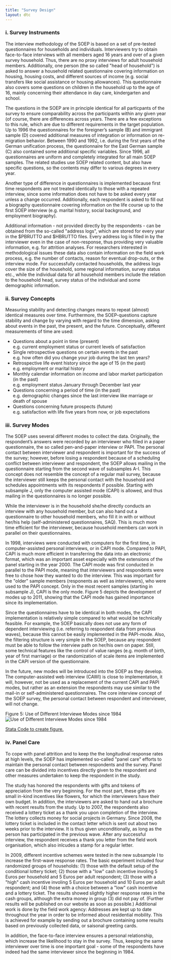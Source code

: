 ```yaml
---
title: "Survey Design"
layout: dtc
---
```


### i. Survey Instruments

The interview methodology of the SOEP is based on a set of pre-tested
questionnaires for households and individuals. Interviewers try to
obtain face-to-face interviews with all members aged 16 years and over
of a given survey household. Thus, there are no proxy interviews for
adult household members. Additionally, one person (the so called
"head of household") is asked to answer a household related
questionnaire covering information on housing, housing costs, and
different sources of income (e.g. social transfers like social
assistance or housing allowances). This questionnaire also covers
some questions on children in the household up to the age of 16, mainly
concerning their attendance in day care, kindergarten and school.

The questions in the SOEP are in principle identical for all particpants
of the survey to ensure comparability across the participants within any
given year (of course, there are differences across years. There are a few exceptions to this rule, which
are due to different requirements in the target population. Up to 1996
the questionnaires for the foreigner’s sample (B) and immigrant sample
(D) covered additional measures of integration or information on
re-migration behavior. Between 1990 and 1992, i.e. during the first
years of the German unification process, the questionnaire for the East
German sample (C) also contained some additional specific variables.
Since 1996, all questionnaires are uniform and completely integrated for
all main SOEP samples. The related studies use SOEP related content, but
also have specific questions, so the contents may differ to various
degrees in every year.

Another type of difference in questionnaires is implemented because
first time respondents are not treated identically to those with a
repeated interview, since some information does not have to be asked
every year unless a change occurred. Additionally, each respondent is
asked to fill out a biography questionnaire covering information on the
life course up to the first SOEP interview (e.g. marital history, social
background, and employment biography).

Additional information - not provided directly by the respondents - can
be obtained from the so-called "address logs", which are stored for
every year in the $PBRUTTO and $HBRUTTO files.
Every address log is filled in by the interviewer even in the case of
non-response, thus providing very valuable information, e.g. for
attrition analyses. For researchers interested in methodological issues
these data also contain information on the field work process, e.g. the
number of contacts, reason for eventual drop-outs, or the interview
mode. For successfully contacted households, the address logs cover the
size of the household, some regional information, survey status etc.,
while the individual data for all household members include the relation
to the household head, survey status of the individual and some
demographic information.

### ii. Survey Concepts

Measuring stability and detecting changes means to repeat (almost)
identical measures over time. Furthermore, the SOEP-questions capture
stability and change by varying with regard to the time dimension,
asking about events in the past, the present, and the future.
Conceptually, different measurements of time are used:

* Questions about a point in time (present)<br>
e.g. current employment status or current levels of satisfaction
* Single retrospective questions on certain events in the past<br> 
e.g. how often did you change your job during the last ten years?
* Retrospective life event history since the age of 15 (in the past)<br> 
e.g. employment or marital history
* Monthly calendar information on income and labor market participation (in the past)<br> 
e.g. employment status January through December last year
* Questions concerning a period of time (in the past)<br> 
e.g. demographic changes since the last interview like marriage or death of spouse
* Questions concerning future prospects (future)<br> 
e.g. satisfaction with life five years from now, or job expectations

### iii. Survey Modes

The SOEP uses several different modes to collect the data. Originally,
the respondent’s answers were recorded by an interviewer who filled in a
paper questionnaire, the so called pen-and-paper interview or PAPI. The
personal contact between interviewer and respondent is important for the
success of the survey; however, before losing a respondent because of a
scheduling conflict between interviewer and respondent, the SOEP allows
mailing in the questionnaire starting from the second wave of subsamples
A-I. This concept does not resemble the concept of a regular mail
survey, because the interviewer still keeps the personal contact with
the household and schedules appointments with its respondents if
possible. Starting with subsample J, only the computer assisted mode
(CAPI) is allowed, and thus mailing in the questionnaires is no longer
possible.

While the interviewer is in the household she/he directly conducts an
interview with any household member, but can also hand out a
questionnaire to other household members, who fill it in with or without
her/his help (self-administered questionnaires, SAQ). This is much more
time efficient for the interviewer, because household members can work
in parallel on their questionnaires.

In 1998, interviews were conducted with computers for the first time, in
computer-assisted personal interviews, or in CAPI mode. Compared to
PAPI, CAPI is much more efficient in transferring the data into an
electronic format, which was an important asset especially with the
extensions of the panel starting in the year 2000. The CAPI mode was
first conducted in parallel to the PAPI mode, meaning that interviewers
and respondents were free to chose how they wanted to do the interview.
This was important for the "older" sample members (responents as well
as interviewers), who were used to the PAPI concept. Only in the most
recent samples (starting in subsample J), CAPI is the only mode. Figure 5 depicts the development of modes up to 2011, showing that the CAPI mode has gained importance since its implementation.

Since the questionnaires have to be identical in both modes, the CAPI
implementation is relatively simple compared to what would be
technically feasible. For example, the SOEP basically does not use any
form of dependent interviewing (i.e. referring to respondent data from
previous waves), because this cannot be easily implemented in the
PAPI-mode. Also, the filtering structure is very simple in the SOEP,
because any respondent must be able to follow the interview path on
her/his own on paper. Still, some technical features like the control of
value ranges (e.g. month of birth, year of first marriage) or the
randomization of scale items are implemented in the CAPI version of the
questionnaire.

In the future, new modes will be introduced into the SOEP as they
develop. The computer-assisted web interview (CAWI) is close to
implementation, it will, however, not be used as a replacement of the
current CAPI and PAPI modes, but rather as an extension the respondents
may use similar to the mail-in or self-administered questionnaires. The
core interview concept of the SOEP survey, the personal contact between
respondent and interviewer, will not change.

Figure 5: Use of Different Interviewe Modes since 1984
![Use of Different Interviewe Modes since
1984](https://raw.githubusercontent.com/paneldata/soep/gh-pages/dtc/graphics/mode.png)

[Stata Code to create figure.](mode)



### iv. Panel Care

To cope with panel attrition and to keep the the longitudinal response
rates at high levels, the SOEP has implemented so-called "panel care"
efforts to maintain the personal contact between respondents and the
survey. Panel care can be divided into incentives directly given to the
respondent and other measures undertaken to keep the respondent in the
study.

The study has honored the respondents with gifts and tokens of
appreciation from the very beginning. For the most part, these gifts are
small in-kind incentives like flowers, for which the interviewers have
their own budget. In addition, the interviewers are asked to hand out a
brochure with recent results from the study. Up to 2007, the respondents
also received a lottery ticket as a thank you upon completion of the
interview. The lottery collects money for social projects in Germany.
Since 2008, the lottery ticket is included in the contact letter which
is sent out about two weeks prior to the interview. It is thus given
unconditionally, as long as the person has participated in the previous
wave. After any successful interview, the respondent receives a thank
you letter from the field work organisation, which also inlcudes a stamp
for a regular letter.

In 2009, different incentive schemes were tested in the new subsample I
to increase the first-wave response rates. The basic experiment included
four randomized groups of households: (1) those with the default setup
of the conditional lottery ticket; (2) those with a "low" cash
incentive involing 5 Euros per household and 5 Euros per adult
respondent; (3) those with a "high" cash incentive involing 5 Euros
per household and 10 Euros per adult respondent; and (4) those with a
choice between a "low" cash incentive and a lottery ticket. The
results showed slightly higher response rates in the cash groups,
although the extra money in group (3) did not pay of. (Further results
will be published on our website as soon as possible.) Additional work
is done by the field work agency: Addresses are kept up to date
throughout the year in order to be informed about residential mobility.
This is achieved for example by sending out a brochure containing some
results based on previously collected data, or saisonal greeting cards.

In addition, the face-to-face interview ensures a personal relationship,
which increase the likelihood to stay in the survey. Thus, keeping the
same interviewer over time is one important goal - some of the
respondents have indeed had the same interviewer since the beginning in
1984.
